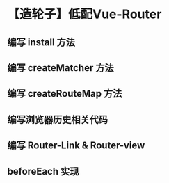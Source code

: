 # 【造轮子】低配Vue-Router



## 编写 install 方法



## 编写 createMatcher 方法



## 编写 createRouteMap 方法



## 编写浏览器历史相关代码



## 编写 Router-Link & Router-view



## beforeEach 实现

